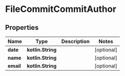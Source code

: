 
# FileCommitCommitAuthor

## Properties
Name | Type | Description | Notes
------------ | ------------- | ------------- | -------------
**date** | **kotlin.String** |  |  [optional]
**name** | **kotlin.String** |  |  [optional]
**email** | **kotlin.String** |  |  [optional]



